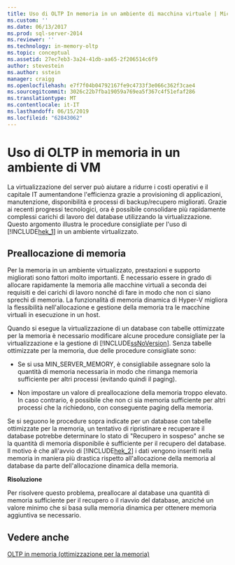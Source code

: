 ```yaml
---
title: Uso di OLTP In memoria in un ambiente di macchina virtuale | Microsoft Docs
ms.custom: ''
ms.date: 06/13/2017
ms.prod: sql-server-2014
ms.reviewer: ''
ms.technology: in-memory-oltp
ms.topic: conceptual
ms.assetid: 27ec7eb3-3a24-41db-aa65-2f206514c6f9
author: stevestein
ms.author: sstein
manager: craigg
ms.openlocfilehash: e7f7f04b04792167fe9c4733f3e066c362f3cae4
ms.sourcegitcommit: 3026c22b7fba19059a769ea5f367c4f51efaf286
ms.translationtype: MT
ms.contentlocale: it-IT
ms.lasthandoff: 06/15/2019
ms.locfileid: "62843062"
---
```

# <a name="using-in-memory-oltp-in-a-vm-environment"></a>Uso di OLTP in memoria in un ambiente di VM
  La virtualizzazione del server può aiutare a ridurre i costi operativi e il capitale IT aumentandone l'efficienza grazie a provisioning di applicazioni, manutenzione, disponibilità e processi di backup/recupero migliorati. Grazie ai recenti progressi tecnologici, ora è possibile consolidare più rapidamente complessi carichi di lavoro del database utilizzando la virtualizzazione. Questo argomento illustra le procedure consigliate per l'uso di [!INCLUDE[hek_1](../includes/hek-1-md.md)] in un ambiente virtualizzato.  
  
##  <a name="bkmk_memoryPreAllocation"></a> Preallocazione di memoria  
 Per la memoria in un ambiente virtualizzato, prestazioni e supporto migliorati sono fattori molto importanti. È necessario essere in grado di allocare rapidamente la memoria alle macchine virtuali a seconda dei requisiti e dei carichi di lavoro nonché di fare in modo che non ci siano sprechi di memoria. La funzionalità di memoria dinamica di Hyper-V migliora la flessibilità nell'allocazione e gestione della memoria tra le macchine virtuali in esecuzione in un host.  
  
 Quando si esegue la virtualizzazione di un database con tabelle ottimizzate per la memoria è necessario modificare alcune procedure consigliate per la virtualizzazione e la gestione di [!INCLUDE[ssNoVersion](../includes/ssnoversion-md.md)]. Senza tabelle ottimizzate per la memoria, due delle procedure consigliate sono:  
  
-   Se si usa MIN_SERVER_MEMORY, è consigliabile assegnare solo la quantità di memoria necessaria in modo che rimanga memoria sufficiente per altri processi (evitando quindi il paging).  
  
-   Non impostare un valore di preallocazione della memoria troppo elevato. In caso contrario, è possibile che non ci sia memoria sufficiente per altri processi che la richiedono, con conseguente paging della memoria.  
  
 Se si seguono le procedure sopra indicate per un database con tabelle ottimizzate per la memoria, un tentativo di ripristinare e recuperare il database potrebbe determinare lo stato di "Recupero in sospeso" anche se la quantità di memoria disponibile è sufficiente per il recupero del database. Il motivo è che all'avvio di [!INCLUDE[hek_2](../includes/hek-2-md.md)] i dati vengono inseriti nella memoria in maniera più drastica rispetto all'allocazione della memoria al database da parte dell'allocazione dinamica della memoria.  
  
 **Risoluzione**  
  
 Per risolvere questo problema, preallocare al database una quantità di memoria sufficiente per il recupero o il riavvio del database, anziché un valore minimo che si basa sulla memoria dinamica per ottenere memoria aggiuntiva se necessario.  
  
## <a name="see-also"></a>Vedere anche  
 [OLTP in memoria &#40;ottimizzazione per la memoria&#41;](../relational-databases/in-memory-oltp/in-memory-oltp-in-memory-optimization.md)  
  
  
